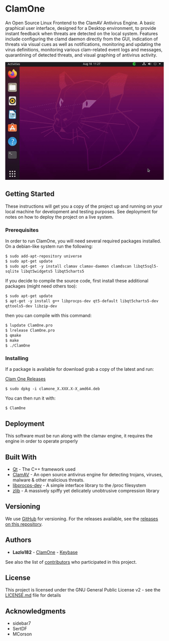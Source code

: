 # ClamOne

An Open Source Linux Frontend to the ClamAV Antivirus Engine. A basic graphical user interface, designed for a Desktop environment, to provide instant feedback when threats are detected on the local system. Features include configuring the clamd daemon directly from the GUI, indication of threats via visual cues as well as notifications, monitoring and updating the virus definitions, monitoring various clam-related event logs and messages, quarantining of detected threats, and visual graphing of antivirus activity.

![GIF IMAGE](https://raw.githubusercontent.com/ClamOne/ClamOne/master/images/clamone_demo_0.102.4-1_beta.gif)

## Getting Started

These instructions will get you a copy of the project up and running on your local machine for development and testing purposes. See deployment for notes on how to deploy the project on a live system.

### Prerequisites

In order to run ClamOne, you will need several required packages installed. On a debian-like system run the following:

```
$ sudo add-apt-repository universe
$ sudo apt-get update
$ sudo apt-get -y install clamav clamav-daemon clamdscan libqt5sql5-sqlite libqt5widgets5 libqt5charts5
```

If you decide to compile the source code, first install these additional packages (might need others too):
```
$ sudo apt-get update
$ apt-get -y install g++ libprocps-dev qt5-default libqt5charts5-dev qttools5-dev libzip-dev
```

then you can compile with this command:

```
$ lupdate ClamOne.pro
$ lrelease ClamOne.pro
$ qmake
$ make
$ ./ClamOne
```

### Installing

If a package is available for download grab a copy of the latest and run:

[Clam One Releases](https://github.com/ClamOne/ClamOne/releases)

```
$ sudo dpkg -i clamone_X.XXX.X-X_amd64.deb
```

You can then run it with:

```
$ ClamOne
```

## Deployment

This software must be run along with the clamav engine, it requires the engine in order to operate properly

## Built With

* [Qt](https://doc.qt.io/qt-5.9/) - The C++ framework used
* [ClamAV](https://www.clamav.net/) - An open source antivirus engine for detecting trojans, viruses, malware & other malicious threats.
* [libprocps-dev](https://salsa.debian.org/debian/procps/) - A simple interface library to the /proc filesystem
* [zlib](https://zlib.net/) - A massively spiffy yet delicately unobtrusive compression library

## Versioning

We use [GitHub](https://github.com/ClamOne/ClamOne) for versioning. For the releases available, see the [releases on this repository](https://github.com/ClamOne/ClamOne/releases). 

## Authors

* **Lazlo182** - [ClamOne](https://github.com/ClamOne) - [Keybase](https://keybase.io/Lazlo182)

See also the list of [contributors](https://github.com/ClamOne/ClamOne/graphs/contributors) who participated in this project.

## License

This project is licensed under the GNU General Public License v2 - see the [LICENSE.md](https://github.com/ClamOne/ClamOne/blob/master/LICENSE.md) file for details

## Acknowledgments

* sidebar7
* SertDF
* MCorson
